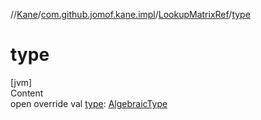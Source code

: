 //[Kane](../../index.md)/[com.github.jomof.kane.impl](../index.md)/[LookupMatrixRef](index.md)/[type](type.md)



# type  
[jvm]  
Content  
open override val [type](type.md): [AlgebraicType](../../com.github.jomof.kane.impl.types/-algebraic-type/index.md)  



